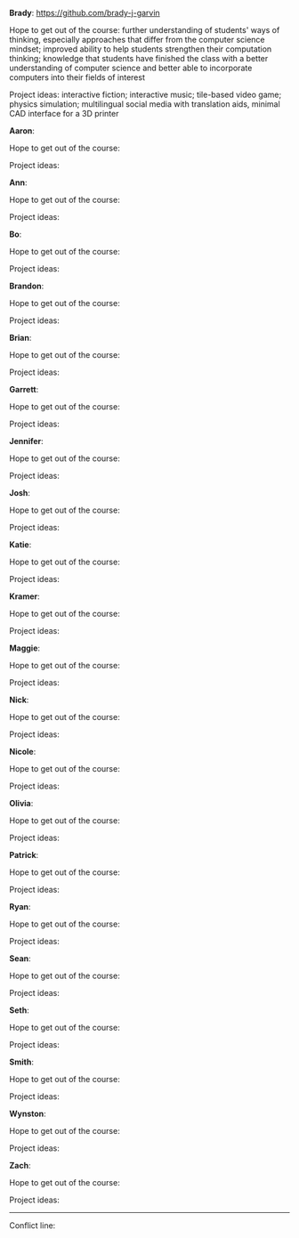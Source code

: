 **Brady**: https://github.com/brady-j-garvin

Hope to get out of the course: further understanding of students' ways of thinking, especially approaches that differ from the computer science mindset; improved ability to help students strengthen their computation thinking; knowledge that students have finished the class with a better understanding of computer science and better able to incorporate computers into their fields of interest

Project ideas: interactive fiction; interactive music; tile-based video game; physics simulation; multilingual social media with translation aids, minimal CAD interface for a 3D printer

**Aaron**:

Hope to get out of the course:

Project ideas:

**Ann**:

Hope to get out of the course:

Project ideas:

**Bo**:

Hope to get out of the course:

Project ideas:

**Brandon**:

Hope to get out of the course:

Project ideas:

**Brian**:

Hope to get out of the course:

Project ideas:

**Garrett**:

Hope to get out of the course:

Project ideas:

**Jennifer**:

Hope to get out of the course:

Project ideas:

**Josh**:

Hope to get out of the course:

Project ideas:

**Katie**:

Hope to get out of the course:

Project ideas:

**Kramer**:

Hope to get out of the course:

Project ideas:

**Maggie**:

Hope to get out of the course:

Project ideas:

**Nick**:

Hope to get out of the course:

Project ideas:

**Nicole**:

Hope to get out of the course:

Project ideas:

**Olivia**:

Hope to get out of the course:

Project ideas:

**Patrick**:

Hope to get out of the course:

Project ideas:

**Ryan**:

Hope to get out of the course:

Project ideas:

**Sean**:

Hope to get out of the course:

Project ideas:

**Seth**:

Hope to get out of the course:

Project ideas:

**Smith**:

Hope to get out of the course:

Project ideas:

**Wynston**:

Hope to get out of the course:

Project ideas:

**Zach**:

Hope to get out of the course:

Project ideas:

--------

Conflict line:
